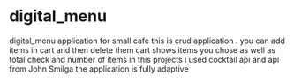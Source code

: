 # digital_menu
digital_menu application for small cafe
this   is crud  application .  you  can add items in   cart and then  delete them
cart  shows  items  you chose as well as total  check and number of items
in this projects i used cocktail api
and api from John Smilga
the application is  fully adaptive
